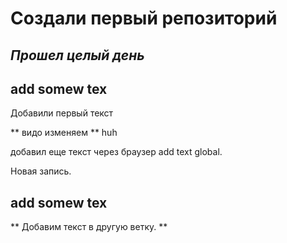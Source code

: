 # Создали первый репозиторий 
## _Прошел целый день_ 
## add somew tex

Добавили первый текст 

** видо изменяем **
huh

добавил еще текст через браузер 
add text global.

Новая запись.

## add somew tex
** Добавим текст в другую ветку.  **